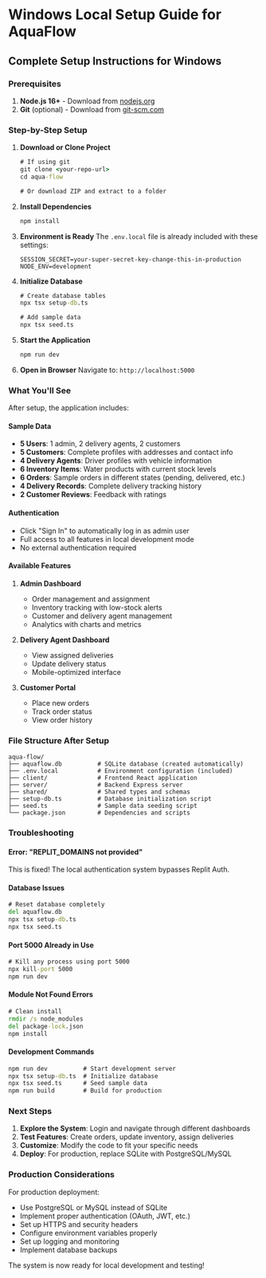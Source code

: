 # Windows Local Setup Guide for AquaFlow

## Complete Setup Instructions for Windows

### Prerequisites
1. **Node.js 16+** - Download from [nodejs.org](https://nodejs.org/)
2. **Git** (optional) - Download from [git-scm.com](https://git-scm.com/)

### Step-by-Step Setup

1. **Download or Clone Project**
   ```cmd
   # If using git
   git clone <your-repo-url>
   cd aqua-flow
   
   # Or download ZIP and extract to a folder
   ```

2. **Install Dependencies**
   ```cmd
   npm install
   ```

3. **Environment is Ready**
   The `.env.local` file is already included with these settings:
   ```
   SESSION_SECRET=your-super-secret-key-change-this-in-production
   NODE_ENV=development
   ```

4. **Initialize Database**
   ```cmd
   # Create database tables
   npx tsx setup-db.ts
   
   # Add sample data  
   npx tsx seed.ts
   ```

5. **Start the Application**
   ```cmd
   npm run dev
   ```

6. **Open in Browser**
   Navigate to: `http://localhost:5000`

### What You'll See

After setup, the application includes:

#### Sample Data
- **5 Users**: 1 admin, 2 delivery agents, 2 customers
- **5 Customers**: Complete profiles with addresses and contact info
- **4 Delivery Agents**: Driver profiles with vehicle information
- **6 Inventory Items**: Water products with current stock levels
- **6 Orders**: Sample orders in different states (pending, delivered, etc.)
- **4 Delivery Records**: Complete delivery tracking history
- **2 Customer Reviews**: Feedback with ratings

#### Authentication
- Click "Sign In" to automatically log in as admin user
- Full access to all features in local development mode
- No external authentication required

#### Available Features
1. **Admin Dashboard**
   - Order management and assignment
   - Inventory tracking with low-stock alerts
   - Customer and delivery agent management
   - Analytics with charts and metrics

2. **Delivery Agent Dashboard**
   - View assigned deliveries
   - Update delivery status
   - Mobile-optimized interface

3. **Customer Portal**
   - Place new orders
   - Track order status
   - View order history

### File Structure After Setup
```
aqua-flow/
├── aquaflow.db          # SQLite database (created automatically)
├── .env.local           # Environment configuration (included)
├── client/              # Frontend React application
├── server/              # Backend Express server
├── shared/              # Shared types and schemas
├── setup-db.ts          # Database initialization script
├── seed.ts              # Sample data seeding script
└── package.json         # Dependencies and scripts
```

### Troubleshooting

#### Error: "REPLIT_DOMAINS not provided"
This is fixed! The local authentication system bypasses Replit Auth.

#### Database Issues
```cmd
# Reset database completely
del aquaflow.db
npx tsx setup-db.ts
npx tsx seed.ts
```

#### Port 5000 Already in Use
```cmd
# Kill any process using port 5000
npx kill-port 5000
npm run dev
```

#### Module Not Found Errors
```cmd
# Clean install
rmdir /s node_modules
del package-lock.json
npm install
```

#### Development Commands
```cmd
npm run dev          # Start development server
npx tsx setup-db.ts  # Initialize database
npx tsx seed.ts      # Seed sample data
npm run build        # Build for production
```

### Next Steps

1. **Explore the System**: Login and navigate through different dashboards
2. **Test Features**: Create orders, update inventory, assign deliveries
3. **Customize**: Modify the code to fit your specific needs
4. **Deploy**: For production, replace SQLite with PostgreSQL/MySQL

### Production Considerations

For production deployment:
- Use PostgreSQL or MySQL instead of SQLite
- Implement proper authentication (OAuth, JWT, etc.)
- Set up HTTPS and security headers
- Configure environment variables properly
- Set up logging and monitoring
- Implement database backups

The system is now ready for local development and testing!